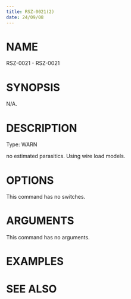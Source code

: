 ```yaml
---
title: RSZ-0021(2)
date: 24/09/08
---
```


# NAME

RSZ-0021 - RSZ-0021

# SYNOPSIS

N/A.

# DESCRIPTION

Type: WARN

no estimated parasitics. Using wire load models.

# OPTIONS

This command has no switches.

# ARGUMENTS

This command has no arguments.

# EXAMPLES

# SEE ALSO
